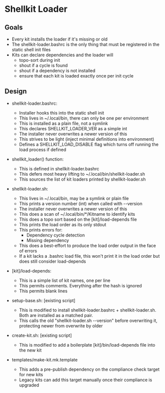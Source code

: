 # Shellkit Loader

## Goals

- Every kit installs the loader if it's missing or old
- The shellkit-loader.bashrc is the only thing that must be registered in the static shell init files
- Kits can declare dependencies and the loader will
    - topo-sort during init
    - shout if a cycle is found
    - shout if a dependency is not installed
    - ensure that each kit is loaded exactly once per init cycle

## Design

- shellkit-loader.bashrc:
    - Installer hooks this into the static shell init
    - This lives in ~/.local/bin, there can only be one per environment
    - This is installed as a plain file, not a symlink
    - This declares SHELLKIT_LOADER_VER as a simple int
    - The installer never overwrites a newer version of this
    - This strives to be light (inject minimal definitions into environment)
    - Defines a SHELLKIT_LOAD_DISABLE flag which turns off running the load process if defined

- shellkit_loader() function:
    - This is defined in shellkit-loader.bashrc
    - This defers most heavy lifting to ~/.local/bin/shellkit-loader.sh
    - This sources the list of kit loaders printed by shellkit-loader.sh

- shellkit-loader.sh:
    - This lives in ~/.local/bin, may be a symlink or plain file
    - This prints a version number (int) when called with --version
    - The installer never overwrites a newer version of this
    - This does a scan of ~/.local/bin/*/Kitname to identify kits
    - This does a topo sort based on the [kit]/load-depends file
    - This prints the load order as its only stdout
    - This prints errors for:
        - Dependency cycle detection
        - Missing dependency
    - This does a best-effort to produce the load order output in the face of errors
    - If a kit lacks a <kitname>.bashrc load file, this won't print it in the load order but does still consider load-depends

- [kit]/load-depends:
    - This is a simple list of kit names, one per line
    - This permits comments.  Everything after the hash is ignored
    - This permits blank lines

- setup-base.sh: [existing script]
    - This is modified to install shellkit-loader.bashrc + shellkit-loader.sh.  Both are installed as a matched pair.
    - This calls the old "shellkit-loader.sh --version" before overwriting it, protecting newer from overwrite by older

- create-kit.sh: [existing script]
    - This is modified to add a boilerplate [kit]/bin/load-depends file into the new kit

-  templates/make-kit.mk.template
    - This adds a pre-publish dependency on the compliance check target for new kits
    - Legacy kits can add this target manually once their compliance is upgraded


